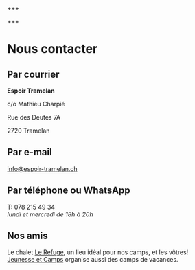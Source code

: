 +++

+++
# Nous contacter

## Par courrier

**Espoir Tramelan**

c/o Mathieu Charpié

Rue des Deutes 7A

2720 Tramelan

## Par e-mail

[info@espoir-tramelan.ch](mailto:info@espoir-tramelan.ch)

## Par téléphone ou WhatsApp

T: 078 215 49 34<br/>
_lundi et mercredi de 18h à 20h_

## Nos amis

Le chalet [Le Refuge](https://www.chaletlerefuge.ch/ ), un lieu idéal pour nos camps, et les vôtres!  
[Jeunesse et Camps](https://www.jeunesse-et-camps.ch/) organise aussi des camps de vacances.